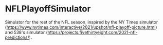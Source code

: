 # NFLPlayoffSimulator
Simulator for the rest of the NFL season, inspired by the NY Times simulator (https://www.nytimes.com/interactive/2021/upshot/nfl-playoff-picture.html) and 538's simulator (https://projects.fivethirtyeight.com/2021-nfl-predictions/).
